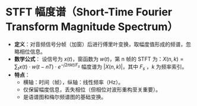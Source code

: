 # STFT 幅度谱（Short-Time Fourier Transform Magnitude Spectrum）

- **定义**：对音频信号分帧（加窗）后进行傅里叶变换，取幅度值形成的频谱，忽略相位信息。
- **数学公式**： 设信号为 $x(t)$，窗函数为 $w(t)$，第 n 帧的 STFT 为：$X(n, k) = \sum_{t} x(t) \cdot w(t - nT) \cdot e^{-j2\pi kt/F_s}$ 幅度谱为 $|X(n, k)|$，其中 $F_s$ ，$k$ 为频率索引。
- **特点**：
    - 横轴：时间（帧），纵轴：线性频率（Hz）。
    - 仅保留幅度信息，丢失相位（但相位对波形重构至关重要）。
    - 是语谱图和梅尔频谱图的基础变换。